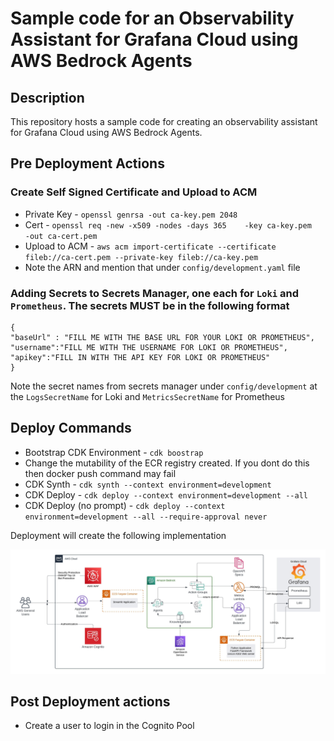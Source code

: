 
# Sample code for an Observability Assistant for Grafana Cloud using AWS Bedrock Agents

## Description

This repository hosts a sample code for creating an observability assistant for Grafana Cloud using AWS Bedrock Agents.

## Pre Deployment Actions
### Create Self Signed Certificate and Upload to ACM

* Private Key - `openssl genrsa -out ca-key.pem 2048`
* Cert - `openssl req -new -x509 -nodes -days 365    -key ca-key.pem    -out ca-cert.pem`
* Upload to ACM - `aws acm import-certificate --certificate fileb://ca-cert.pem --private-key fileb://ca-key.pem`
* Note the ARN and mention that under `config/development.yaml` file

### Adding Secrets to Secrets Manager, one each for `Loki` and `Prometheus`. The secrets MUST be in the following format

```
{
"baseUrl" : "FILL ME WITH THE BASE URL FOR YOUR LOKI OR PROMETHEUS",
"username":"FILL ME WITH THE USERNAME FOR LOKI OR PROMETHEUS",
"apikey":"FILL IN WITH THE API KEY FOR LOKI OR PROMETHEUS"
}
```

Note the secret names from secrets manager under `config/development` at the `LogsSecretName` for Loki and `MetricsSecretName` for Prometheus

## Deploy Commands

* Bootstrap CDK Environment - `cdk boostrap`
* Change the mutability of the ECR registry created. If you dont do this then docker push command may fail
* CDK Synth - `cdk synth --context environment=development`
* CDK Deploy - `cdk deploy --context environment=development --all`
* CDK Deploy (no prompt) - `cdk deploy --context environment=development --all --require-approval never`

Deployment will create the following implementation

![image](./images/grafana-genai-asssistant.jpeg)

## Post Deployment actions

* Create a user to login in the Cognito Pool